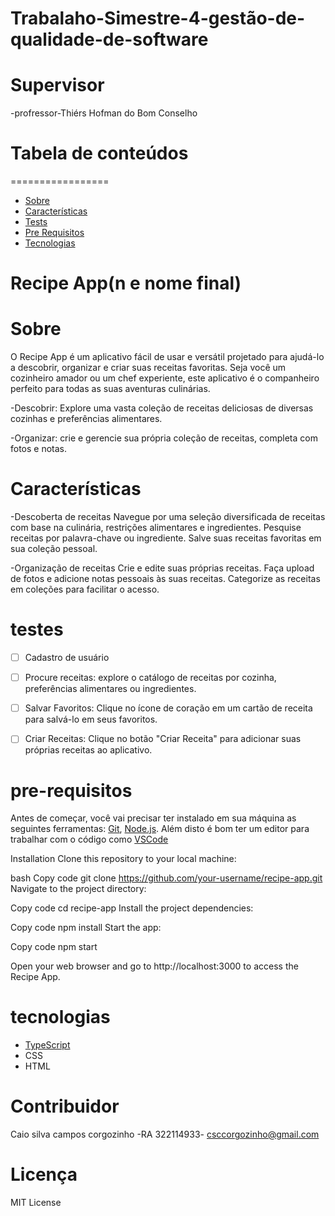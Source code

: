 # Trabalaho-Simestre-4-gestão-de-qualidade-de-software
# Supervisor
-profressor-Thiérs Hofman do Bom Conselho
# Tabela de conteúdos
=================
<!--ts-->
   * [Sobre](#Sobre)
   * [Características](#Características)
   * [Tests](#testes)
   * [Pre Requisitos](#pre-requisitos)
   * [Tecnologias](#tecnologias)
<!--te-->

# Recipe App(n e nome final)

# Sobre
O Recipe App é um aplicativo fácil de usar e versátil projetado para ajudá-lo a descobrir, organizar e criar suas receitas favoritas. Seja você um cozinheiro amador ou um chef experiente, este aplicativo é o companheiro perfeito para todas as suas aventuras culinárias.

-Descobrir: Explore uma vasta coleção de receitas deliciosas de diversas cozinhas e preferências alimentares.

-Organizar: crie e gerencie sua própria coleção de receitas, completa com fotos e notas.

# Características
-Descoberta de receitas
Navegue por uma seleção diversificada de receitas com base na culinária, restrições alimentares e ingredientes.
Pesquise receitas por palavra-chave ou ingrediente.
Salve suas receitas favoritas em sua coleção pessoal.

-Organização de receitas
Crie e edite suas próprias receitas.
Faça upload de fotos e adicione notas pessoais às suas receitas.
Categorize as receitas em coleções para facilitar o acesso.

# testes

- [ ] Cadastro de usuário

- [ ] Procure receitas: explore o catálogo de receitas por cozinha, preferências alimentares ou ingredientes.

- [ ] Salvar Favoritos: Clique no ícone de coração em um cartão de receita para salvá-lo em seus favoritos.

- [ ] Criar Receitas: Clique no botão "Criar Receita" para adicionar suas próprias receitas ao aplicativo.

# pre-requisitos

Antes de começar, você vai precisar ter instalado em sua máquina as seguintes ferramentas:
[Git](https://git-scm.com), [Node.js](https://nodejs.org/en/). 
Além disto é bom ter um editor para trabalhar com o código como [VSCode](https://code.visualstudio.com/)

Installation
Clone this repository to your local machine:

bash
Copy code
git clone https://github.com/your-username/recipe-app.git
Navigate to the project directory:

Copy code
cd recipe-app
Install the project dependencies:

Copy code
npm install
Start the app:

Copy code
npm start

Open your web browser and go to http://localhost:3000 to access the Recipe App.

# tecnologias
- [TypeScript](https://www.typescriptlang.org/)
- CSS
- HTML

# Contribuidor
Caio silva campos corgozinho -RA 322114933- csccorgozinho@gmail.com
# Licença
MIT License

